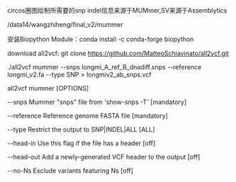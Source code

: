 circos圈图绘制所需要的snp indel信息来源于MUMmer,SV来源于Assemblytics

/data14/wangzhiheng/final_v2/mummer

安装Biopython Module：conda install -c conda-forge biopython

download all2vcf: git clone https://github.com/MatteoSchiavinato/all2vcf.git


./all2vcf mummer --snps longmi_A_ref_B_dnadiff.snps --reference longmi_v2.fa --type SNP > longmiv2_ab_snps.vcf


all2vcf mummer [OPTIONS]

--snps              Mummer "snps" file from 'show-snps -T'                  [mandatory]

--reference         Reference genome FASTA file                             [mandatory]

--type              Restrict the output to SNP|INDEL|ALL                    [ALL]

--head-in           Use this flag if the file has a header                  [off]

--head-out          Add a newly-generated VCF header to the output          [off]

--no-Ns             Exclude variants featuring Ns                           [off]



